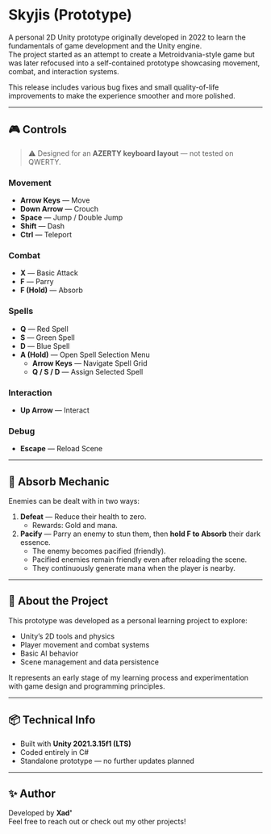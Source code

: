 # Skyjis (Prototype)

A personal 2D Unity prototype originally developed in 2022 to learn the fundamentals of game development and the Unity engine.  
The project started as an attempt to create a Metroidvania-style game but was later refocused into a self-contained prototype showcasing movement, combat, and interaction systems.

This release includes various bug fixes and small quality-of-life improvements to make the experience smoother and more polished.

---

## 🎮 Controls
> ⚠️ Designed for an **AZERTY keyboard layout** — not tested on QWERTY.

### Movement
- **Arrow Keys** — Move  
- **Down Arrow** — Crouch  
- **Space** — Jump / Double Jump  
- **Shift** — Dash  
- **Ctrl** — Teleport  

### Combat
- **X** — Basic Attack  
- **F** — Parry  
- **F (Hold)** — Absorb  

### Spells
- **Q** — Red Spell  
- **S** — Green Spell  
- **D** — Blue Spell  
- **A (Hold)** — Open Spell Selection Menu  
  - **Arrow Keys** — Navigate Spell Grid  
  - **Q / S / D** — Assign Selected Spell  

### Interaction
- **Up Arrow** — Interact  

### Debug
- **Escape** — Reload Scene  

---

## 💫 Absorb Mechanic
Enemies can be dealt with in two ways:

1. **Defeat** — Reduce their health to zero.  
   - Rewards: Gold and mana.  
2. **Pacify** — Parry an enemy to stun them, then **hold F to Absorb** their dark essence.  
   - The enemy becomes pacified (friendly).  
   - Pacified enemies remain friendly even after reloading the scene.  
   - They continuously generate mana when the player is nearby.  

---

## 🧩 About the Project
This prototype was developed as a personal learning project to explore:
- Unity’s 2D tools and physics  
- Player movement and combat systems  
- Basic AI behavior  
- Scene management and data persistence  

It represents an early stage of my learning process and experimentation with game design and programming principles.

---

## 📦 Technical Info
- Built with **Unity 2021.3.15f1 (LTS)**  
- Coded entirely in C#  
- Standalone prototype — no further updates planned  

---

## ✨ Author
Developed by **Xad'**  
Feel free to reach out or check out my other projects!
